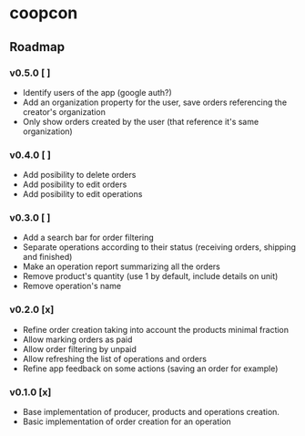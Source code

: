 # coopcon

## Roadmap

### v0.5.0 [ ]
- Identify users of the app (google auth?)
- Add an organization property for the user, save orders referencing the creator's organization
- Only show orders created by the user (that reference it's same organization)

### v0.4.0 [ ]
- Add posibility to delete orders
- Add posibility to edit orders
- Add posibility to edit operations

### v0.3.0 [ ]
- Add a search bar for order filtering
- Separate operations according to their status (receiving orders, shipping and finished)
- Make an operation report summarizing all the orders
- Remove product's quantity (use 1 by default, include details on unit)
- Remove operation's name

### v0.2.0 [x]
- Refine order creation taking into account the products minimal fraction
- Allow marking orders as paid
- Allow order filtering by unpaid
- Allow refreshing the list of operations and orders
- Refine app feedback on some actions (saving an order for example)

### v0.1.0 [x]
- Base implementation of producer, products and operations creation.
- Basic implementation of order creation for an operation
